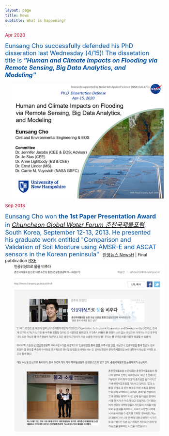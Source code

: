```yaml
---
layout: page
title: News
subtitle: What is happening?
---
```


<span style="font-size: 15px !important; color: #BD0026;">Apr 2020 </span>

<span style="font-size: 20px !important; color: #0055A9;">Eunsang Cho successfully defended his PhD disseration last Wednesday (4/15)! The dissetation title is <b><i>"Human and Climate Impacts on Flooding via Remote Sensing, Big Data Analytics, and Modeling"</i></b></span>

<img src="/news/images/Defense_main_page.PNG" width="600" align="center" hspace="20" />


<span style="font-size: 15px !important; color: #BD0026;">Sep 2013 </span>

<span style="font-size: 20px !important; color: #0055A9;">Eunsang Cho won <b>the 1st Paper Presentation Award</b> in <a href="http://www.ccwaterforum.or.kr/?ckattempt=1"><i>Chuncheon Global Water Forum 춘천국제물포럼</i></a>, South Korea, September 12-13, 2013. He presented his graduate work entitled "Comparison and Validation of Soil Moisture using AMSR-E and ASCAT sensors in the Korean peninsula"</span> &nbsp; <a href="https://www.hanyang.ac.kr/web/www/interview_student?p_p_id=newsView_WAR_newsportlet&p_p_lifecycle=0&_newsView_WAR_newsportlet_action=view_message&_newsView_WAR_newsportlet_messageId=12797&_newsView_WAR_newsportlet_sCurPage=1">한양뉴스 NewsH</a> | Final publication <a href="https://www.sciencedirect.com/science/article/abs/pii/S003442571500022X">RSE</a> 
<img src="/news/images/NewsH.png" width="600" align="center" hspace="20" />
